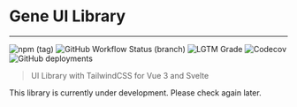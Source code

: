 # Gene UI Library

---

![npm (tag)](https://img.shields.io/npm/v/gene-ui/alpha)
![GitHub Workflow Status (branch)](https://img.shields.io/github/workflow/status/exodes/gene-ui/Deploy/alpha?label=build@alpha)
![LGTM Grade](https://img.shields.io/lgtm/grade/javascript/github/eXodes/gene-ui)
![Codecov](https://img.shields.io/codecov/c/github/exodes/gene-ui?label=coverage@alpha)
![GitHub deployments](https://img.shields.io/github/deployments/exodes/gene-ui/github-pages?label=storybook@alpha)

> UI Library with TailwindCSS for Vue 3 and Svelte

This library is currently under development. Please check again later.
